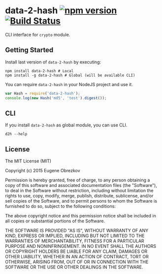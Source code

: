 # data-2-hash [![npm version](https://badge.fury.io/js/data-2-hash.svg)](http://badge.fury.io/js/data-2-hash) [![Build Status](https://travis-ci.org/ghaiklor/data-2-hash.svg)](https://travis-ci.org/ghaiklor/data-2-hash)

CLI interface for `crypto` module.

## Getting Started

Install last version of `data-2-hash` by executing:

```shell
npm install data-2-hash # Local
npm install -g data-2-hash # Global (will be available CLI)
```

You can require `data-2-hash` in your NodeJS project and use it.

```javascript
var Hash = require('data-2-hash');
console.log(new Hash('md5', 'test').digest());
```

## CLI

If you install `data-2-hash` as global module, you can use CLI.

```shell
d2h --help
```

## License

The MIT License (MIT)

Copyright (c) 2015 Eugene Obrezkov

Permission is hereby granted, free of charge, to any person obtaining a copy
of this software and associated documentation files (the "Software"), to deal
in the Software without restriction, including without limitation the rights
to use, copy, modify, merge, publish, distribute, sublicense, and/or sell
copies of the Software, and to permit persons to whom the Software is
furnished to do so, subject to the following conditions:

The above copyright notice and this permission notice shall be included in all
copies or substantial portions of the Software.

THE SOFTWARE IS PROVIDED "AS IS", WITHOUT WARRANTY OF ANY KIND, EXPRESS OR
IMPLIED, INCLUDING BUT NOT LIMITED TO THE WARRANTIES OF MERCHANTABILITY,
FITNESS FOR A PARTICULAR PURPOSE AND NONINFRINGEMENT. IN NO EVENT SHALL THE
AUTHORS OR COPYRIGHT HOLDERS BE LIABLE FOR ANY CLAIM, DAMAGES OR OTHER
LIABILITY, WHETHER IN AN ACTION OF CONTRACT, TORT OR OTHERWISE, ARISING FROM,
OUT OF OR IN CONNECTION WITH THE SOFTWARE OR THE USE OR OTHER DEALINGS IN THE
SOFTWARE.
